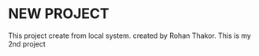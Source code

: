 # NEW PROJECT
This project create from local system.
created by Rohan Thakor.
This is my 2nd project